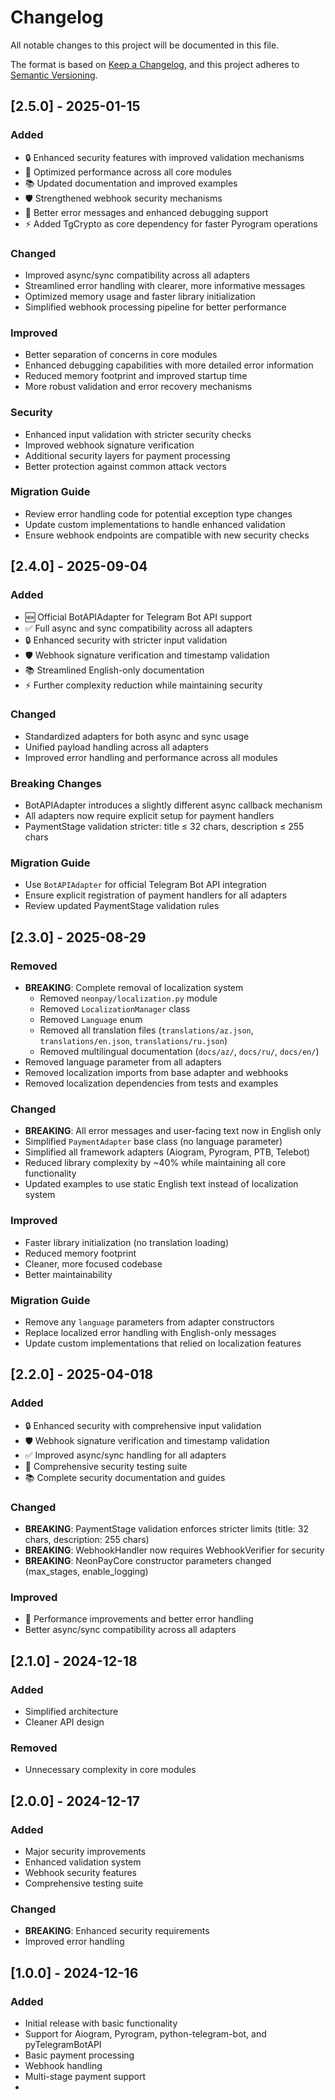 # Changelog

All notable changes to this project will be documented in this file.

The format is based on [Keep a Changelog](https://keepachangelog.com/en/1.0.0/),
and this project adheres to [Semantic Versioning](https://semver.org/spec/v2.0.0/).

## [2.5.0] - 2025-01-15

### Added
- 🔒 Enhanced security features with improved validation mechanisms
- 🚀 Optimized performance across all core modules
- 📚 Updated documentation and improved examples
- 🛡️ Strengthened webhook security mechanisms
- 🔧 Better error messages and enhanced debugging support
- ⚡ Added TgCrypto as core dependency for faster Pyrogram operations

### Changed
- Improved async/sync compatibility across all adapters
- Streamlined error handling with clearer, more informative messages
- Optimized memory usage and faster library initialization
- Simplified webhook processing pipeline for better performance

### Improved
- Better separation of concerns in core modules
- Enhanced debugging capabilities with more detailed error information
- Reduced memory footprint and improved startup time
- More robust validation and error recovery mechanisms

### Security
- Enhanced input validation with stricter security checks
- Improved webhook signature verification
- Additional security layers for payment processing
- Better protection against common attack vectors

### Migration Guide
- Review error handling code for potential exception type changes
- Update custom implementations to handle enhanced validation
- Ensure webhook endpoints are compatible with new security checks

## [2.4.0] - 2025-09-04

### Added
- 🆕 Official BotAPIAdapter for Telegram Bot API support
- ✅ Full async and sync compatibility across all adapters
- 🔒 Enhanced security with stricter input validation
- 🛡️ Webhook signature verification and timestamp validation
- 📚 Streamlined English-only documentation
- ⚡ Further complexity reduction while maintaining security

### Changed
- Standardized adapters for both async and sync usage
- Unified payload handling across all adapters
- Improved error handling and performance across all modules

### Breaking Changes
- BotAPIAdapter introduces a slightly different async callback mechanism
- All adapters now require explicit setup for payment handlers
- PaymentStage validation stricter: title ≤ 32 chars, description ≤ 255 chars

### Migration Guide
- Use `BotAPIAdapter` for official Telegram Bot API integration
- Ensure explicit registration of payment handlers for all adapters
- Review updated PaymentStage validation rules

## [2.3.0] - 2025-08-29

### Removed
- **BREAKING**: Complete removal of localization system
  - Removed `neonpay/localization.py` module
  - Removed `LocalizationManager` class
  - Removed `Language` enum
  - Removed all translation files (`translations/az.json`, `translations/en.json`, `translations/ru.json`)
  - Removed multilingual documentation (`docs/az/`, `docs/ru/`, `docs/en/`)
- Removed language parameter from all adapters
- Removed localization imports from base adapter and webhooks
- Removed localization dependencies from tests and examples

### Changed
- **BREAKING**: All error messages and user-facing text now in English only
- Simplified `PaymentAdapter` base class (no language parameter)
- Simplified all framework adapters (Aiogram, Pyrogram, PTB, Telebot)
- Reduced library complexity by ~40% while maintaining all core functionality
- Updated examples to use static English text instead of localization system

### Improved
- Faster library initialization (no translation loading)
- Reduced memory footprint
- Cleaner, more focused codebase
- Better maintainability

### Migration Guide
- Remove any `language` parameters from adapter constructors
- Replace localized error handling with English-only messages
- Update custom implementations that relied on localization features

## [2.2.0] - 2025-04-018

### Added
- 🔒 Enhanced security with comprehensive input validation
- 🛡️ Webhook signature verification and timestamp validation
- ✅ Improved async/sync handling for all adapters
- 🧪 Comprehensive security testing suite
- 📚 Complete security documentation and guides

### Changed
- **BREAKING**: PaymentStage validation enforces stricter limits (title: 32 chars, description: 255 chars)
- **BREAKING**: WebhookHandler now requires WebhookVerifier for security
- **BREAKING**: NeonPayCore constructor parameters changed (max_stages, enable_logging)

### Improved
- 🚀 Performance improvements and better error handling
- Better async/sync compatibility across all adapters

## [2.1.0] - 2024-12-18

### Added
- Simplified architecture
- Cleaner API design

### Removed
- Unnecessary complexity in core modules

## [2.0.0] - 2024-12-17

### Added
- Major security improvements
- Enhanced validation system
- Webhook security features
- Comprehensive testing suite

### Changed
- **BREAKING**: Enhanced security requirements
- Improved error handling

## [1.0.0] - 2024-12-16

### Added
- Initial release with basic functionality
- Support for Aiogram, Pyrogram, python-telegram-bot, and pyTelegramBotAPI
- Basic payment processing
- Webhook handling
- Multi-stage payment support
- 
